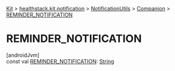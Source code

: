 
[Kit](../../../../kit.html) > [healthstack.kit.notification](../../index.html) > [NotificationUtils](../index.html) > [Companion](index.html) > [REMINDER_NOTIFICATION](-r-e-m-i-n-d-e-r_-n-o-t-i-f-i-c-a-t-i-o-n.html)



# REMINDER_NOTIFICATION



[androidJvm]\
const val [REMINDER_NOTIFICATION](-r-e-m-i-n-d-e-r_-n-o-t-i-f-i-c-a-t-i-o-n.html): [String](https://kotlinlang.org/api/latest/jvm/stdlib/kotlin/-string/index.html)




